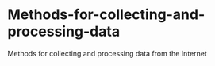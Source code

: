 # Methods-for-collecting-and-processing-data
Methods for collecting and processing data from the Internet
